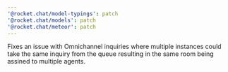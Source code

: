 ```yaml
---
'@rocket.chat/model-typings': patch
'@rocket.chat/models': patch
'@rocket.chat/meteor': patch
---
```


Fixes an issue with Omnichannel inquiries where multiple instances could take the same inquiry from the queue resulting in the same room being assined to multiple agents.
